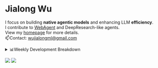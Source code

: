 #  Jialong Wu

I focus on building **native agentic models** and enhancing LLM **efficiency**.<br>
I contribute to [WebAgent](https://github.com/Alibaba-NLP/WebAgent) and DeepResearch-like agents.<br>
View my [homepage](https://callanwu.github.io/) for more details. <br>
📫Contact: wujialongml@gmail.com

<details><summary>📊Weekly Development Breakdown</summary>

<!--START_SECTION:waka-->

```txt
From: 26 August 2025 - To: 02 September 2025

Total Time: 11 hrs 56 mins

Python   7 hrs 32 mins   ███████████████▓░░░░░░░░░   63.20 %
JSON     2 hrs 17 mins   ████▓░░░░░░░░░░░░░░░░░░░░   19.20 %
Bash     1 hr 59 mins    ████▒░░░░░░░░░░░░░░░░░░░░   16.74 %
Other    5 mins          ▒░░░░░░░░░░░░░░░░░░░░░░░░   00.83 %
Jinja    0 secs          ░░░░░░░░░░░░░░░░░░░░░░░░░   00.03 %
```

<!--END_SECTION:waka-->

[![wakatime](https://wakatime.com/badge/user/c6720b29-9431-4a60-bc9d-e1fb2b6bd65f.svg)](https://wakatime.com/@c6720b29-9431-4a60-bc9d-e1fb2b6bd65f)
</details>

[![](https://img.shields.io/badge/Google%20Scholar-4385FE.svg?&color=d6d6d6&style=flat-square&logo=google-scholar)](https://scholar.google.com/citations?user=6eg2m4YAAAAJ)
![](https://komarev.com/ghpvc/?username=callanwu)
